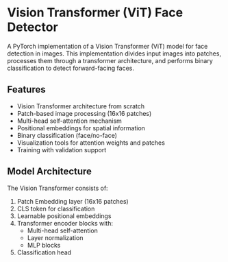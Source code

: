 # Vision Transformer (ViT) Face Detector

A PyTorch implementation of a Vision Transformer (ViT) model for face detection in images. This implementation divides input images into patches, processes them through a transformer architecture, and performs binary classification to detect forward-facing faces.

## Features

- Vision Transformer architecture from scratch
- Patch-based image processing (16x16 patches)
- Multi-head self-attention mechanism
- Positional embeddings for spatial information
- Binary classification (face/no-face)
- Visualization tools for attention weights and patches
- Training with validation support


## Model Architecture

The Vision Transformer consists of:
1. Patch Embedding layer (16x16 patches)
2. CLS token for classification
3. Learnable positional embeddings
4. Transformer encoder blocks with:
   - Multi-head self-attention
   - Layer normalization
   - MLP blocks
5. Classification head